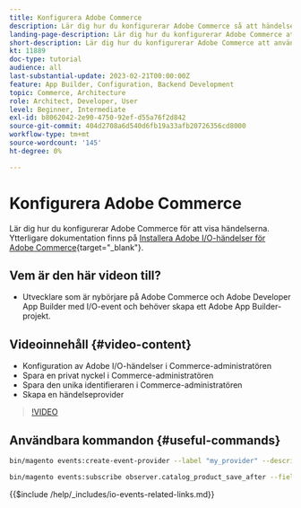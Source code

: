 ```yaml
---
title: Konfigurera Adobe Commerce
description: Lär dig hur du konfigurerar Adobe Commerce så att händelser kan användas i Adobe Developer App Builder.
landing-page-description: Lär dig hur du konfigurerar Adobe Commerce att använda händelsemekanismen för Adobe Developer App Builder användning.
short-description: Lär dig hur du konfigurerar Adobe Commerce att använda händelsemekanismen för Adobe Developer App Builder användning.
kt: 11889
doc-type: tutorial
audience: all
last-substantial-update: 2023-02-21T00:00:00Z
feature: App Builder, Configuration, Backend Development
topic: Commerce, Architecture
role: Architect, Developer, User
level: Beginner, Intermediate
exl-id: b8062042-2e90-4750-92ef-d55a76f2d842
source-git-commit: 404d2708a6d540d6fb19a33afb20726356cd8000
workflow-type: tm+mt
source-wordcount: '145'
ht-degree: 0%

---
```


# Konfigurera Adobe Commerce

Lär dig hur du konfigurerar Adobe Commerce för att visa händelserna. Ytterligare dokumentation finns på [Installera Adobe I/O-händelser för Adobe Commerce](https://developer.adobe.com/commerce/events/get-started/installation/){target="_blank"}.

## Vem är den här videon till?

* Utvecklare som är nybörjare på Adobe Commerce och Adobe Developer App Builder med I/O-event och behöver skapa ett Adobe App Builder-projekt.

## Videoinnehåll {#video-content}

* Konfiguration av Adobe I/O-händelser i Commerce-administratören
* Spara en privat nyckel i Commerce-administratören
* Spara den unika identifieraren i Commerce-administratören
* Skapa en händelseprovider

>[!VIDEO](https://video.tv.adobe.com/v/3415799?quality=12&learn=on)

## Användbara kommandon {#useful-commands}

```bash
bin/magento events:create-event-provider --label "my_provider" --description "Provides out-of-process extensibility for Adobe Commerce"

bin/magento events:subscribe observer.catalog_product_save_after --fields=name --fields=price
```

{{$include /help/_includes/io-events-related-links.md}}
